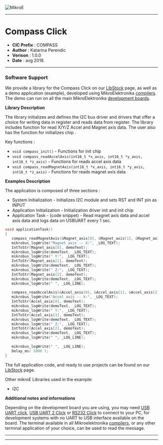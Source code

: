 ![MikroE](http://www.mikroe.com/img/designs/beta/logo_small.png)

---

# Compass Click

- **CIC Prefix**  : COMPASS
- **Author**      : Katarina Perendic
- **Verison**     : 1.0.0
- **Date**        : avg 2018.

---


### Software Support

We provide a library for the Compass Click on our [LibStock](https://libstock.mikroe.com/projects/view/562/compass-click) 
page, as well as a demo application (example), developed using MikroElektronika 
[compilers](http://shop.mikroe.com/compilers). The demo can run on all the main 
MikroElektronika [development boards](http://shop.mikroe.com/development-boards).

**Library Description**

The library initializes and defines the I2C bus driver and drivers that offer a choice for writing data in register and reads data from register.
The library includes function for read X/Y/Z Accel and Magnet axis data.
The user also has the function for initializes chip .

Key functions :

- ``` void compass_init() ``` - Functions for init chip
- ``` void compass_readAccelAxis(int16_t *x_axis, int16_t *y_axis, int16_t *z_axis) ``` - Functions for reads accel axis data
- ``` void compass_readMagnetAxis(int16_t *x_axis, int16_t *y_axis, int16_t *z_axis) ``` - Functions for reads magnet axis data

**Examples Description**

The application is composed of three sections :

- System Initialization - Initializes I2C module and sets RST and INT pin as INPUT
- Application Initialization - Initialization driver init and init chip
- Application Task - (code snippet) - Read magnet axis data and accel axis data and logs data on USBUART every 1 sec.


```.c
void applicationTask()
{
   compass_readMagnetAxis(&Magnet_axis[0], &Magnet_axis[1], &Magnet_axis[2]);
   mikrobus_logWrite("Magnet axis -- X:", _LOG_TEXT);
   IntToStr(Magnet_axis[0], demoText);
   mikrobus_logWrite(demoText, _LOG_TEXT);
   mikrobus_logWrite(" Y:", _LOG_TEXT);
   IntToStr(Magnet_axis[1], demoText);
   mikrobus_logWrite(demoText, _LOG_TEXT);
   mikrobus_logWrite(" Z:", _LOG_TEXT);
   IntToStr(Magnet_axis[2], demoText);
   mikrobus_logWrite(demoText, _LOG_TEXT);
   mikrobus_logWrite(" ", _LOG_LINE);
   
   compass_readAccelAxis(&Accel_axis[0], &Accel_axis[1], &Accel_axis[2]);
   mikrobus_logWrite("Accel axis -- X:", _LOG_TEXT);
   IntToStr(Accel_axis[0], demoText);
   mikrobus_logWrite(demoText, _LOG_TEXT);
   mikrobus_logWrite(" Y:", _LOG_TEXT);
   IntToStr(Accel_axis[1], demoText);
   mikrobus_logWrite(demoText, _LOG_TEXT);
   mikrobus_logWrite(" Z:", _LOG_TEXT);
   IntToStr(Accel_axis[2], demoText);
   mikrobus_logWrite(demoText, _LOG_TEXT);
   mikrobus_logWrite(" ", _LOG_LINE);
   
   mikrobus_logWrite(" ", _LOG_LINE);
   Delay_ms( 1000 );
}
```

The full application code, and ready to use projects can be found on our 
[LibStock](https://libstock.mikroe.com/projects/view/562/compass-click) page.

Other mikroE Libraries used in the example:

- I2C

**Additional notes and informations**

Depending on the development board you are using, you may need 
[USB UART click](http://shop.mikroe.com/usb-uart-click), 
[USB UART 2 Click](http://shop.mikroe.com/usb-uart-2-click) or 
[RS232 Click](http://shop.mikroe.com/rs232-click) to connect to your PC, for 
development systems with no UART to USB interface available on the board. The 
terminal available in all Mikroelektronika 
[compilers](http://shop.mikroe.com/compilers), or any other terminal application 
of your choice, can be used to read the message.

---
---
